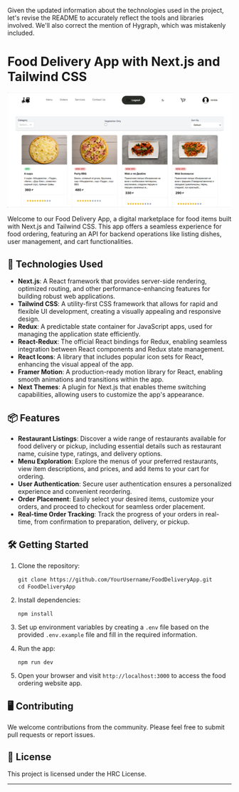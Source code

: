 Given the updated information about the technologies used in the project, let's revise the README to accurately reflect the tools and libraries involved. We'll also correct the mention of Hygraph, which was mistakenly included.

# Food Delivery App with Next.js and Tailwind CSS

![Food Delivery App Screenshot](/public/foodDevPage.PNG)

Welcome to our Food Delivery App, a digital marketplace for food items built with Next.js and Tailwind CSS. This app offers a seamless experience for food ordering, featuring an API for backend operations like listing dishes, user management, and cart functionalities.

## 🚀 Technologies Used

- **Next.js**: A React framework that provides server-side rendering, optimized routing, and other performance-enhancing features for building robust web applications.
- **Tailwind CSS**: A utility-first CSS framework that allows for rapid and flexible UI development, creating a visually appealing and responsive design.
- **Redux**: A predictable state container for JavaScript apps, used for managing the application state efficiently.
- **React-Redux**: The official React bindings for Redux, enabling seamless integration between React components and Redux state management.
- **React Icons**: A library that includes popular icon sets for React, enhancing the visual appeal of the app.
- **Framer Motion**: A production-ready motion library for React, enabling smooth animations and transitions within the app.
- **Next Themes**: A plugin for Next.js that enables theme switching capabilities, allowing users to customize the app's appearance.

## 📦 Features

- **Restaurant Listings**: Discover a wide range of restaurants available for food delivery or pickup, including essential details such as restaurant name, cuisine type, ratings, and delivery options.
- **Menu Exploration**: Explore the menus of your preferred restaurants, view item descriptions, and prices, and add items to your cart for ordering.
- **User Authentication**: Secure user authentication ensures a personalized experience and convenient reordering.
- **Order Placement**: Easily select your desired items, customize your orders, and proceed to checkout for seamless order placement.
- **Real-time Order Tracking**: Track the progress of your orders in real-time, from confirmation to preparation, delivery, or pickup.

## 🛠️ Getting Started

1. Clone the repository:
   ```
   git clone https://github.com/YourUsername/FoodDeliveryApp.git
   cd FoodDeliveryApp
   ```

2. Install dependencies:
   ```
   npm install
   ```

3. Set up environment variables by creating a `.env` file based on the provided `.env.example` file and fill in the required information.

4. Run the app:
   ```
   npm run dev
   ```

5. Open your browser and visit `http://localhost:3000` to access the food ordering website app.

## 🖥️ Contributing

We welcome contributions from the community. Please feel free to submit pull requests or report issues.

## 📝 License

This project is licensed under the HRC License.

---
